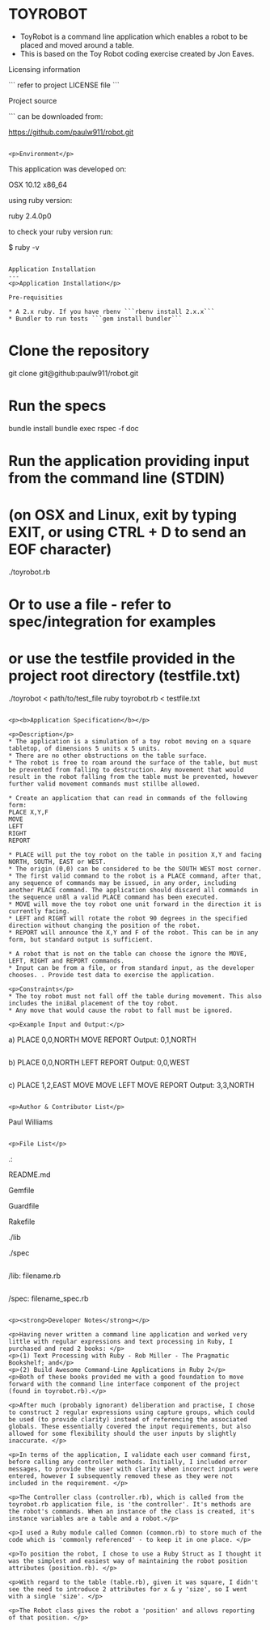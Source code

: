 TOYROBOT
========
* ToyRobot is a command line application which enables a robot to be placed and moved around a table. 
* This is based on the Toy Robot coding exercise created by Jon Eaves. 

<p>Licensing information</p>
```
refer to project LICENSE file
```

<p>Project source</p>
```
can be downloaded from:

https://github.com/paulw911/robot.git
```

<p>Environment</p>
```
This application was developed on: 

OSX 10.12 x86_64 

using ruby version: 

ruby 2.4.0p0

to check your ruby version run: 

$ ruby -v
```

Application Installation
---
<p>Application Installation</p>

Pre-requisities

* A 2.x ruby. If you have rbenv ```rbenv install 2.x.x```
* Bundler to run tests ```gem install bundler```

```
# Clone the repository
git clone git@github:paulw911/robot.git

# Run the specs
bundle install
bundle exec rspec -f doc

# Run the application providing input from the command line (STDIN)
# (on OSX and Linux, exit by typing EXIT, or using CTRL + D to send an EOF character)
./toyrobot.rb

# Or to use a file - refer to spec/integration for examples
# or use the testfile provided in the project root directory (testfile.txt)
./toyrobot < path/to/test_file
ruby toyrobot.rb < testfile.txt
```

<p><b>Application Specification</b></p>

<p>Description</p>
* The application is a simulation of a toy robot moving on a square tabletop, of dimensions 5 units x 5 units.
* There are no other obstructions on the table surface.
* The robot is free to roam around the surface of the table, but must be prevented from falling to destruction. Any movement that would result in the robot falling from the table must be prevented, however further valid movement commands must stillbe allowed.

* Create an application that can read in commands of the following form:
PLACE X,Y,F
MOVE
LEFT
RIGHT
REPORT

* PLACE will put the toy robot on the table in position X,Y and facing NORTH, SOUTH, EAST or WEST.
* The origin (0,0) can be considered to be the SOUTH WEST most corner.
* The first valid command to the robot is a PLACE command, after that, any sequence of commands may be issued, in any order, including another PLACE command. The application should discard all commands in the sequence un8l a valid PLACE command has been executed.
* MOVE will move the toy robot one unit forward in the direction it is currently facing.
* LEFT and RIGHT will rotate the robot 90 degrees in the specified direction without changing the position of the robot.
* REPORT will announce the X,Y and F of the robot. This can be in any form, but standard output is sufficient.
 
* A robot that is not on the table can choose the ignore the MOVE, LEFT, RIGHT and REPORT commands.
* Input can be from a file, or from standard input, as the developer chooses. . Provide test data to exercise the application.

<p>Constraints</p>
* The toy robot must not fall off the table during movement. This also includes the ini8al placement of the toy robot.
* Any move that would cause the robot to fall must be ignored.

<p>Example Input and Output:</p>
```
a)
PLACE 0,0,NORTH
MOVE
REPORT
Output: 0,1,NORTH
```

```
b)
PLACE 0,0,NORTH
LEFT
REPORT
Output: 0,0,WEST
```

```
c)
PLACE 1,2,EAST
MOVE
MOVE
LEFT
MOVE
REPORT
Output: 3,3,NORTH
```

<p>Author & Contributor List</p>
```
Paul Williams
```

<p>File List</p>
```
.:

README.md

Gemfile

Guardfile

Rakefile

./lib

./spec
```
```
/lib:
filename.rb
```
```

/spec:
filename_spec.rb
```

<p><strong>Developer Notes</strong></p>

<p>Having never written a command line application and worked very little with regular expressions and text processing in Ruby, I purchased and read 2 books: </p>
<p>(1) Text Processing with Ruby - Rob Miller - The Pragmatic Bookshelf; and</p>
<p>(2) Build Awesome Command-Line Applications in Ruby 2</p>
<p>Both of these books provided me with a good foundation to move forward with the command line interface component of the project (found in toyrobot.rb).</p>

<p>After much (probably ignorant) deliberation and practise, I chose to construct 2 regular expressions using capture groups, which could be used (to provide clarity) instead of referencing the associated globals. These essentially covered the input requirements, but also allowed for some flexibility should the user inputs by slightly inaccurate. </p>

<p>In terms of the application, I validate each user command first, before calling any controller methods. Initially, I included error messages, to provide the user with clarity when incorrect inputs were entered, however I subsequently removed these as they were not included in the requirement. </p>

<p>The Controller class (controller.rb), which is called from the toyrobot.rb application file, is 'the controller'. It's methods are the robot's commands. When an instance of the class is created, it's instance variables are a table and a robot.</p>

<p>I used a Ruby module called Common (common.rb) to store much of the code which is 'commonly referenced' - to keep it in one place. </p>

<p>To position the robot, I chose to use a Ruby Struct as I thought it was the simplest and easiest way of maintaining the robot position attributes (position.rb). </p>

<p>With regard to the table (table.rb), given it was square, I didn't see the need to introduce 2 attributes for x & y 'size', so I went with a single 'size'. </p>

<p>The Robot class gives the robot a 'position' and allows reporting of that position. </p>


